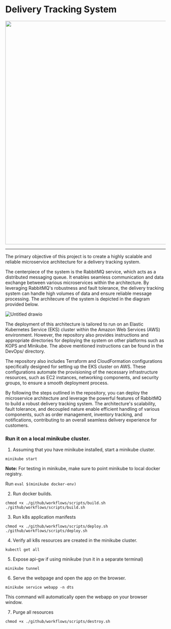 # Delivery Tracking System

<img src=".github/gif/app.gif?raw=true" width="700px">

---
The primary objective of this project is to create a highly scalable and reliable microservice architecture for a delivery tracking system.

The centerpiece of the system is the RabbitMQ service, which acts as a distributed messaging queue. It enables seamless communication and data exchange between various microservices within the architecture. By leveraging RabbitMQ's robustness and fault tolerance, the delivery tracking system can handle high volumes of data and ensure reliable message processing. The architecure of the system is depicted in the diagram provided below.

![Untitled drawio](https://github.com/vgnshiyer/Delivery-tracking-system/assets/39982819/ed63c5f2-9448-4a3a-8118-40d2730080ea)

The deployment of this architecture is tailored to run on an Elastic Kubernetes Service (EKS) cluster within the Amazon Web Services (AWS) environment. However, the repository also provides instructions and appropriate directories for deploying the system on other platforms such as KOPS and Minikube.
The above mentioned instructions can be found in the DevOps/ directory.

The repository also includes Terraform and CloudFormation configurations specifically designed for setting up the EKS cluster on AWS. These configurations automate the provisioning of the necessary infrastructure resources, such as EC2 instances, networking components, and security groups, to ensure a smooth deployment process.

By following the steps outlined in the repository, you can deploy the microservice architecture and leverage the powerful features of RabbitMQ to build a robust delivery tracking system. The architecture's scalability, fault tolerance, and decoupled nature enable efficient handling of various components, such as order management, inventory tracking, and notifications, contributing to an overall seamless delivery experience for customers.

### Run it on a local minikube cluster.

1. Assuming that you have minikube installed, start a minikube cluster.
```
minikube start
```

**Note:** For testing in minikube, make sure to point minikube to local docker registry.

Run `eval $(minikube docker-env)`

2. Run docker builds.
```
chmod +x ./github/workflows/scripts/build.sh
./github/workflows/scripts/build.sh
```

3. Run k8s application manifests
```
chmod +x ./github/workflows/scripts/deploy.sh
./github/workflows/scripts/deploy.sh
```

4. Verify all k8s resources are created in the minikube cluster.
```
kubectl get all
```

5. Expose api-gw if using minikube (run it in a separate terminal)
```
minikube tunnel
```

6. Serve the webpage and open the app on the browser.
```
minikube service webapp -n dts
```
This command will automatically open the webapp on your browser window.

7. Purge all resources
```
chmod +x ./github/workflows/scripts/destroy.sh
```